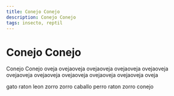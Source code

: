 ```yaml
---
title: Conejo Conejo
description: Conejo Conejo
tags: insecto, reptil
---
```


# Conejo Conejo

Conejo Conejo oveja ovejaoveja ovejaoveja ovejaoveja ovejaoveja ovejaoveja ovejaoveja ovejaoveja ovejaoveja ovejaoveja oveja

gato raton leon zorro zorro caballo perro raton zorro conejo